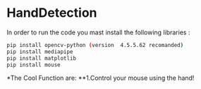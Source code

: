 # HandDetection
In order to run the code you mast install the following libraries :
```sh
pip install opencv-python (version  4.5.5.62 recomanded)
pip install mediapipe
pip install matplotlib
pip install mouse

```

*The Cool Function are:
**1.Control your mouse using the hand!
  


